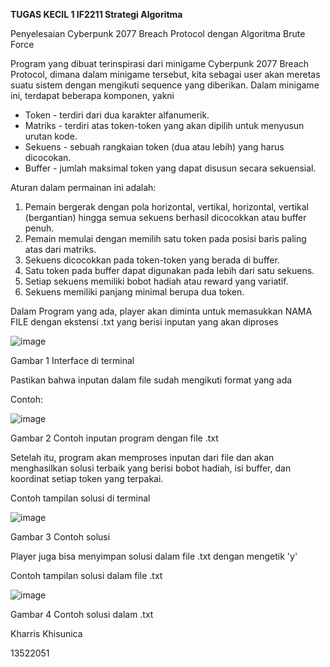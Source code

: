 **TUGAS KECIL 1 IF2211 Strategi Algoritma**

Penyelesaian Cyberpunk 2077 Breach Protocol dengan Algoritma Brute Force



Program yang dibuat terinspirasi dari minigame Cyberpunk 2077 Breach Protocol, dimana dalam minigame tersebut, kita sebagai user akan meretas suatu sistem dengan mengikuti sequence yang diberikan. 
Dalam minigame ini, terdapat beberapa komponen, yakni
  - Token - terdiri dari dua karakter alfanumerik.
  - Matriks - terdiri atas token-token yang akan dipilih untuk menyusun urutan kode.
  - Sekuens - sebuah rangkaian token (dua atau lebih) yang harus dicocokan.
  - Buffer - jumlah maksimal token yang dapat disusun secara sekuensial.

Aturan dalam permainan ini adalah:
  1.  Pemain bergerak dengan pola horizontal, vertikal, horizontal, vertikal (bergantian) hingga semua sekuens berhasil dicocokkan atau buffer penuh.
  2. Pemain memulai dengan memilih satu token pada posisi baris paling atas dari matriks.
  3. Sekuens dicocokkan pada token-token yang berada di buffer.
  4. Satu token pada buffer dapat digunakan pada lebih dari satu sekuens.
  5. Setiap sekuens memiliki bobot hadiah atau reward yang variatif.
  6. Sekuens memiliki panjang minimal berupa dua token.

Dalam Program yang ada, player akan diminta untuk memasukkan NAMA FILE dengan ekstensi .txt yang berisi inputan yang akan diproses

![image](https://github.com/Kharris-Khisunica/Tucil1_13522051/assets/117980906/343729ad-3915-4576-9f67-af7a10a9994b)

Gambar 1 Interface di terminal


Pastikan bahwa inputan dalam file sudah mengikuti format yang ada

Contoh: 

![image](https://github.com/Kharris-Khisunica/Tucil1_13522051/assets/117980906/a5fabbc7-718a-4e49-84b9-60dc2bc8885e)

Gambar 2 Contoh inputan program dengan file .txt


Setelah itu, program akan memproses inputan dari file dan akan menghasilkan solusi terbaik yang berisi bobot hadiah, isi buffer, dan koordinat setiap token yang terpakai.

Contoh tampilan solusi di terminal

![image](https://github.com/Kharris-Khisunica/Tucil1_13522051/assets/117980906/49f0cb7e-6b4b-4e3e-94bf-9dfc2cbe8235)

Gambar 3 Contoh solusi


Player juga bisa menyimpan solusi dalam file .txt dengan mengetik 'y'

Contoh tampilan solusi dalam file .txt

![image](https://github.com/Kharris-Khisunica/Tucil1_13522051/assets/117980906/4e4ea533-ea78-41bf-af7f-6569f5499aba)

Gambar 4 Contoh solusi dalam .txt




Kharris Khisunica

13522051


